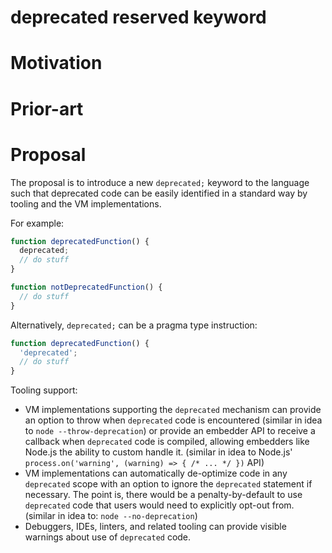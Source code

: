 # deprecated reserved keyword

# Motivation

# Prior-art

# Proposal

The proposal is to introduce a new `deprecated;` keyword to the language such that
deprecated code can be easily identified in a standard way by tooling and the VM
implementations.

For example:

```js
function deprecatedFunction() {
  deprecated;
  // do stuff
}

function notDeprecatedFunction() {
  // do stuff
}
```

Alternatively, `deprecated;` can be a pragma type instruction:

```js
function deprecatedFunction() {
  'deprecated';
  // do stuff
}
```

Tooling support:

* VM implementations supporting the `deprecated` mechanism can provide an option to
  throw when `deprecated` code is encountered (similar in idea to `node --throw-deprecation`)
  or provide an embedder API to receive a callback when `deprecated` code is compiled, allowing
  embedders like Node.js the ability to custom handle it. (similar in idea to
  Node.js' `process.on('warning', (warning) => { /* ... */ })` API)
* VM implementations can automatically de-optimize code in any `deprecated` scope with
  an option to ignore the `deprecated` statement if necessary. The point is, there would
  be a penalty-by-default to use `deprecated` code that users would need to explicitly
  opt-out from. (similar in idea to: `node --no-deprecation`)
* Debuggers, IDEs, linters, and related tooling can provide visible warnings about
  use of `deprecated` code.
